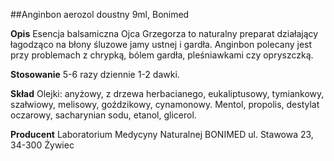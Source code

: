 ##Anginbon aerozol doustny 9ml, Bonimed

**Opis** Esencja balsamiczna Ojca Grzegorza to naturalny preparat działający łagodząco na błony śluzowe jamy ustnej i gardła. Anginbon polecany jest przy problemach z chrypką, bólem gardła, pleśniawkami czy opryszczką.

**Stosowanie** 5-6 razy dziennie 1-2 dawki.

**Skład** Olejki: anyżowy, z drzewa herbacianego, eukaliptusowy, tymiankowy, szałwiowy, melisowy, goździkowy, cynamonowy. Mentol, propolis, destylat oczarowy, sacharynian sodu, etanol, glicerol.

**Producent** Laboratorium Medycyny Naturalnej BONIMED
ul. Stawowa 23, 34-300 Żywiec
